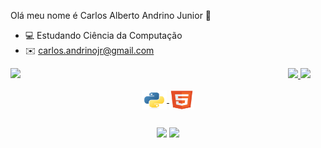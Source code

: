 Olá meu nome é Carlos Alberto Andrino Junior 👋

- 💻 Estudando Ciência da Computação
- ✉️ carlos.andrinojr@gmail.com
<img align="left" width="420" src="https://user-images.githubusercontent.com/44775141/180793228-a4119dca-03d9-422e-892c-40370d69b82e.gif">

<div align="center">
  <a href="https://github.com/CarlosAAndrino">
  <img height="165em" src="https://github-readme-stats.vercel.app/api?username=CarlosAAndrino&show_icons=true&theme=dark&include_all_commits=true&count_private=true"/>
  <img height="165em" src="https://github-readme-stats.vercel.app/api/top-langs/?username=CarlosAAndrino&layout=compact&langs_count=7&theme=dark"/>
</div>


<div align="center" style="display: inline_block"><br>
  <img align="center" alt="Carlos-Python" height="30" width="40" src="https://raw.githubusercontent.com/devicons/devicon/master/icons/python/python-original.svg">
  <img align="center" alt="Carlos-HTML" height="30" width="40" src="https://raw.githubusercontent.com/devicons/devicon/master/icons/html5/html5-original.svg">


</div>

##

<div align="center"> 
  <a href="https://instagram.com/carlosandrino" target="_blank"><img src="https://img.shields.io/badge/-Instagram-%23E4405F?style=for-the-badge&logo=instagram&logoColor=white" target="_blank"></a>
  <a href="https://www.linkedin.com/in/carlos-andrino-950292240/" target="_blank"><img src="https://img.shields.io/badge/-LinkedIn-%230077B5?style=for-the-badge&logo=linkedin&logoColor=white" target="_blank"></a> 

</div>
